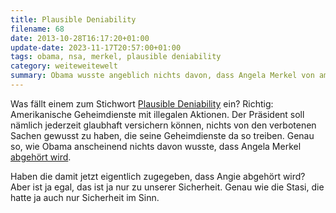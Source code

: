 ```yaml
---
title: Plausible Deniability
filename: 68
date: 2013-10-28T16:17:20+01:00
update-date: 2023-11-17T20:57:00+01:00
tags: obama, nsa, merkel, plausible deniability
category: weiteweitewelt
summary: Obama wusste angeblich nichts davon, dass Angela Merkel von amerikanischen Geheimdiensten abgehört wurde.
---
```


Was fällt einem zum Stichwort [Plausible Deniability](https://de.wikipedia.org/wiki/Plausible_deniability) ein? Richtig: Amerikanische Geheimdienste mit illegalen Aktionen. Der Präsident soll nämlich jederzeit glaubhaft versichern können, nichts von den verbotenen Sachen gewusst zu haben, die seine Geheimdienste da so treiben. Genau so, wie Obama anscheinend nichts davon wusste, dass Angela Merkel [abgehört wird](https://www.heise.de/newsticker/meldung/NSA-Merkel-Ueberwachung-wurde-nicht-mit-Obama-diskutiert-2034666.html).

Haben die damit jetzt eigentlich zugegeben, dass Angie abgehört wird? Aber ist ja egal, das ist ja nur zu unserer Sicherheit. Genau wie die Stasi, die hatte ja auch nur Sicherheit im Sinn.
